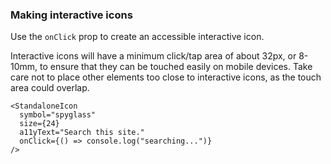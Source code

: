 ### Making interactive icons

Use the `onClick` prop to create an accessible interactive icon.

Interactive icons will have a minimum click/tap area of about 32px, or 8-10mm, to ensure that they can be touched easily on 
mobile devices. Take care not to place other elements too close to interactive icons, as the touch area could overlap. 

```
<StandaloneIcon 
  symbol="spyglass" 
  size={24}
  a11yText="Search this site." 
  onClick={() => console.log("searching...")}
/>
```
